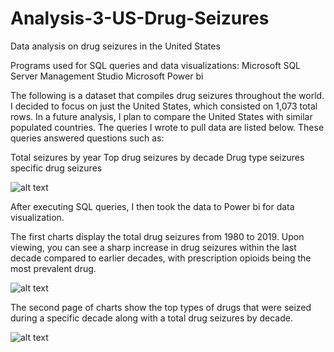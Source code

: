 # Analysis-3-US-Drug-Seizures
Data analysis on drug seizures in the United States

Programs used for SQL queries and data visualizations:
Microsoft SQL Server Management Studio
Microsoft Power bi

The following is a dataset that compiles drug seizures
throughout the world. I decided to focus on just
the United States, which consisted on 1,073 total rows.
In a future analysis, I plan to compare the United States
with similar populated countries.
The queries I wrote to pull data are
listed below. These queries answered questions such as: 

Total seizures by year
Top drug seizures by decade
Drug type seizures
specific drug seizures

![alt text](https://github.com/justinjfisher90/Analysis3-US-Drug-Seizures/blob/main/sqlsc.PNG)

After executing SQL queries, I then took the data to Power bi
for data visualization.

The first charts display the total drug seizures from 1980
to 2019. Upon viewing, you can see a sharp increase in drug
seizures within the last decade compared to earlier decades,
with prescription opioids being the most prevalent drug.

![alt text](https://github.com/justinjfisher90/Analysis3-US-Drug-Seizures/blob/main/drug_seizuresc.PNG)

The second page of charts show the top types of drugs that were
seized during a specific decade along with a total drug
seizures by decade.

![alt text](https://github.com/justinjfisher90/Analysis3-US-Drug-Seizures/blob/main/drug_seizuresc2.PNG)

